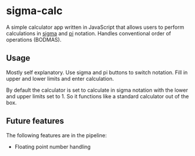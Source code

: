 # sigma-calc

A simple calculator app written in JavaScript that allows users to perform calculations in [sigma](https://en.wikipedia.org/wiki/Summation#Capital-sigma_notation) and [pi](https://en.wikipedia.org/wiki/Product_(mathematics)#:~:text=Product%20of%20sequences,is%20just%20that%20number%20itself) notation. Handles conventional order of operations (BODMAS). 

## Usage

Mostly self explanatory. Use sigma and pi buttons to switch notation. Fill in upper and lower limits and enter calculation.

By default the calculator is set to calculate in sigma notation with the lower and upper limits set to 1. So it functions like a standard calculator out of the box. 

## Future features

The following features are in the pipeline:

- Floating point number handling

